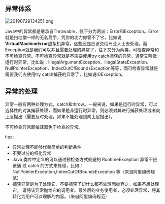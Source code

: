 ## 异常体系

![20190729134251.png](https://repositoryimage.oss-cn-shanghai.aliyuncs.com/img/20190729134251.png)

Java中的异常都是继承自Throwable，往下分为两派：Error和Exception。Error就是扫地僧一样的无名高手，凭你的功力你管不了它，比如说**VirtualMachineError**虚拟机异常，这些还是应该交给专业人士去处理。而Exception就是我们可以并且需要处理的异常了，往下又分为两类，可检查异常和不可检查异常。不可检查异常就是不需要使用try catch捕获的异常，通常又叫做运行时异常，比如说：IllegalArgumentException、IllegalStateException、NullPointerException、IndexOutOfBoundsException等等，而可检查异常就是需要我们去使用try catch捕获的异常了，比如说IOException。

## 异常的处理

异常一般有两种处理方式，catch和throw。一般来说，如果是运行时异常，可以选择性的对其捕获处理，而如果是非运行时异常，则必须对其进行捕获处理或者向上层抛出（需要及时处理，如果不能处理则向上层抛出）。

不可检查异常即编译器免于检查的异常。

tips:
- 异常处理不能够代替简单的判断条件
- 不要过分的细化异常
- Java 类库中定义的可以通过预检查方式规避的 RuntimeException 异常不应该通
过 catch 的方式来处理，比如：NullPointerException,IndexOutOfBoundsException 等（来自阿里编码规范）
- 捕获异常是为了处理它，不要捕获了却什么都不处理而抛弃之，如果不想处理它，
请将该异常抛给它的调用者。最外层的业务使用者，必须处理异常，将其转化为用户可以理解的内容。（来自阿里编码规范）
